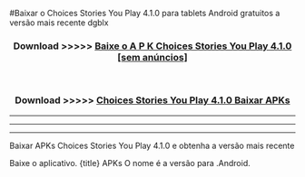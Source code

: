 #Baixar o Choices Stories You Play 4.1.0  para tablets Android gratuitos a versão mais recente dgblx


<div align="center">
<h3>Download >>>>> <a href="https://pt-web.web.app/?pt= Choices Stories You Play 4.1.0">Baixe o A P K Choices Stories You Play 4.1.0 [sem anúncios]</a></h3><br>

<h3>Download >>>>> <a href="https://pt-web.web.app/?pt= Choices Stories You Play 4.1.0">Choices Stories You Play 4.1.0 Baixar APKs</a></h3>
</div>

----------------------------------------------------------

----------------------------------------------------------

----------------------------------------------------------

Baixar APKs Choices Stories You Play 4.1.0 e obtenha a versão mais recente

Baixe o aplicativo. {title} APKs O nome é a versão para .Android.


